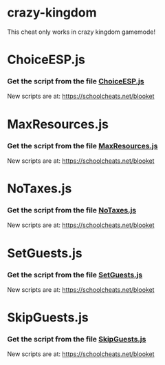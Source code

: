 # crazy-kingdom

This cheat only works in crazy kingdom gamemode!

# ChoiceESP.js

### Get the script from the file [ChoiceESP.js](https://raw.githubusercontent.com/glixzzy/blooket-hack/main/crazy-kingdom/ChoiceESP.js)

New scripts are at:
https://schoolcheats.net/blooket

# MaxResources.js

### Get the script from the file [MaxResources.js](https://raw.githubusercontent.com/glixzzy/blooket-hack/main/crazy-kingdom/MaxResources.js)

New scripts are at:
https://schoolcheats.net/blooket

# NoTaxes.js

### Get the script from the file [NoTaxes.js](https://raw.githubusercontent.com/glixzzy/blooket-hack/main/crazy-kingdom/NoTaxes.js)

New scripts are at:
https://schoolcheats.net/blooket

# SetGuests.js

### Get the script from the file [SetGuests.js](https://raw.githubusercontent.com/glixzzy/blooket-hack/main/crazy-kingdom/SetGuests.js)

New scripts are at:
https://schoolcheats.net/blooket

# SkipGuests.js

### Get the script from the file [SkipGuests.js](https://raw.githubusercontent.com/glixzzy/blooket-hack/main/crazy-kingdom/SkipGuests.js)

New scripts are at:
https://schoolcheats.net/blooket
